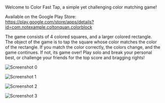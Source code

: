 Welcome to Color Fast Tap, a simple yet challenging color matching game!

Available on the Google Play Store: https://play.google.com/store/apps/details?id=com.notexample.coltonquan.colorblock

The game consists of 4 colored squares, and a larger colored rectangle. The object of the game is to tap the square whose color matches the color of the rectangle. 
If you match the color correctly, the colors change, and the game continues. If not, its game over!
Play solo and break your personal best, or challenge your friends for the top score and bragging rights!

![Screenshot 0](https://lh3.googleusercontent.com/EbRyIUU6jekg5iFB9dWaRx2P_-ArC7J9nVK3NgEsjZ2jP92VtrOI7jlsWsuFVDK4wg=w1920-h981-rw)

![Screenshot 1](https://raw.githubusercontent.com/coltonquan/ColorFastTap/master/image1.png)

![Screenshot 2](https://raw.githubusercontent.com/coltonquan/ColorFastTap/master/image2.png)

![Screenshot 3](https://raw.githubusercontent.com/coltonquan/ColorFastTap/master/image3.png)
